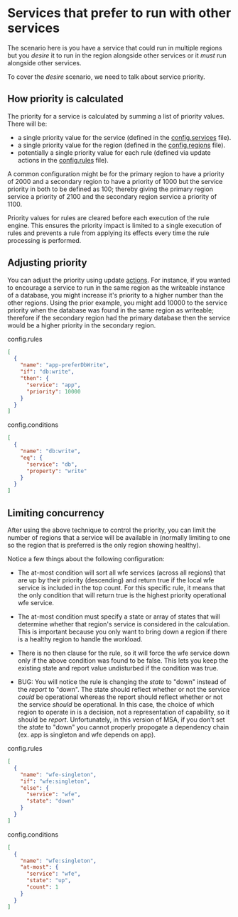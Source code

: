 # Services that prefer to run with other services

The scenario here is you have a service that could run in multiple regions but you *desire* it to run in the region alongside other services or it *must* run alongside other services.

To cover the *desire* scenario, we need to talk about service priority.

## How priority is calculated

The priority for a service is calculated by summing a list of priority values. There will be:

* a single priority value for the service (defined in the [config.services](/docs/services.md) file).
* a single priority value for the region (defined in the [config.regions](/doc/regions.md) file).
* potentially a single priority value for each rule (defined via update actions in the [config.rules](/doc/rules.md) file).

A common configuration might be for the primary region to have a priority of 2000 and a secondary region to have a priority of 1000 but the service priority in both to be defined as 100; thereby giving the primary region service a priority of 2100 and the secondary region service a priority of 1100.

Priority values for rules are cleared before each execution of the rule engine. This ensures the priority impact is limited to a single execution of rules and prevents a rule from applying its effects every time the rule processing is performed.

## Adjusting priority

You can adjust the priority using update [actions](/docs/actions.md). For instance, if you wanted to encourage a service to run in the same region as the writeable instance of a database, you might increase it's priority to a higher number than the other regions. Using the prior example, you might add 10000 to the service priority when the database was found in the same region as writeable; therefore if the secondary region had the primary database then the service would be a higher priority in the secondary region.

config.rules

```json
[
  {
    "name": "app-preferDbWrite",
    "if": "db:write",
    "then": {
      "service": "app",
      "priority": 10000
    }
  }
]
```

config.conditions

```json
[
  {
    "name": "db:write",
    "eq": {
      "service": "db",
      "property": "write"
    }
  }
]
```

## Limiting concurrency

After using the above technique to control the priority, you can limit the number of regions that a service will be available in (normally limiting to one so the region that is preferred is the only region showing healthy).

Notice a few things about the following configuration:

* The at-most condition will sort all wfe services (across all regions) that are up by their priority (descending) and return true if the local wfe service is included in the top count. For this specific rule, it means that the only condition that will return true is the highest priority operational wfe service.

* The at-most condition must specify a state or array of states that will determine whether that region's service is considered in the calculation. This is important because you only want to bring down a region if there is a healthy region to handle the workload.

* There is no then clause for the rule, so it will force the wfe service down only if the above condition was found to be false. This lets you keep the existing state and report value undisturbed if the condition was true.

* BUG: You will notice the rule is changing the *state* to "down" instead of the *report* to "down". The state should reflect whether or not the service *could* be operational whereas the report should reflect whether or not the service *should* be operational. In this case, the choice of which region to operate in is a decision, not a representation of capability, so it should be *report*. Unfortunately, in this version of MSA, if you don't set the *state* to "down" you cannot properly propogate a dependency chain (ex. app is singleton and wfe depends on app).

config.rules

```json
[
  {
    "name": "wfe-singleton",
    "if": "wfe:singleton",
    "else": {
      "service": "wfe",
      "state": "down"
    }
  }
]
```

config.conditions

```json
[
  {
    "name": "wfe:singleton",
    "at-most": {
      "service": "wfe",
      "state": "up",
      "count": 1
    }
  }
]
```
